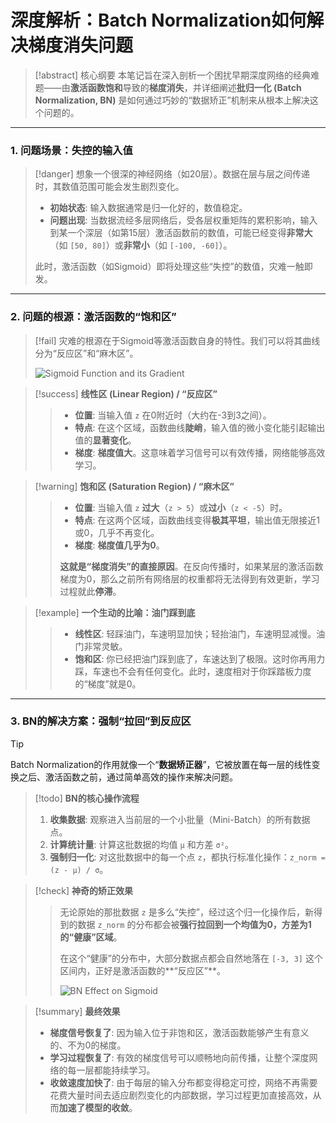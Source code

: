 # 深度解析：Batch Normalization如何解决梯度消失问题

> [!abstract] 核心纲要
> 本笔记旨在深入剖析一个困扰早期深度网络的经典难题——由**激活函数饱和**导致的**梯度消失**，并详细阐述**批归一化 (Batch Normalization, BN)** 是如何通过巧妙的“数据矫正”机制来从根本上解决这个问题的。

---

### 1. 问题场景：失控的输入值

> [!danger]
> 想象一个很深的神经网络（如20层）。数据在层与层之间传递时，其数值范围可能会发生剧烈变化。
> - **初始状态**: 输入数据通常是归一化好的，数值稳定。
> - **问题出现**: 当数据流经多层网络后，受各层权重矩阵的累积影响，输入到某一个深层（如第15层）激活函数前的数值，可能已经变得**非常大**（如 `[50, 80]`）或**非常小**（如 `[-100, -60]`）。
>
> 此时，激活函数（如Sigmoid）即将处理这些“失控”的数值，灾难一触即发。

---

### 2. 问题的根源：激活函数的“饱和区”

> [!fail]
> 灾难的根源在于Sigmoid等激活函数自身的特性。我们可以将其曲线分为“反应区”和“麻木区”。
>
> ![Sigmoid Function and its Gradient](https://i.imgur.com/KzG5ebY.png)

> [!success] **线性区 (Linear Region) / “反应区”**
> > - **位置**: 当输入值 `z` 在0附近时（大约在-3到3之间）。
> > - **特点**: 在这个区域，函数曲线**陡峭**，输入值的微小变化能引起输出值的**显著变化**。
> > - **梯度**: **梯度值大**。这意味着学习信号可以有效传播，网络能够高效学习。

> [!warning] **饱和区 (Saturation Region) / “麻木区”**
> > - **位置**: 当输入值 `z` **过大**（`z > 5`）或**过小**（`z < -5`）时。
> > - **特点**: 在这两个区域，函数曲线变得**极其平坦**，输出值无限接近1或0，几乎不再变化。
> > - **梯度**: **梯度值几乎为0**。
> >
> > **这就是“梯度消失”的直接原因**。在反向传播时，如果某层的激活函数梯度为0，那么之前所有网络层的权重都将无法得到有效更新，学习过程就此**停滞**。

> [!example] **一个生动的比喻：油门踩到底**
> > - **线性区**: 轻踩油门，车速明显加快；轻抬油门，车速明显减慢。油门非常灵敏。
> > - **饱和区**: 你已经把油门踩到底了，车速达到了极限。这时你再用力踩，车速也不会有任何变化。此时，速度相对于你踩踏板力度的“梯度”就是0。

---

### 3. BN的解决方案：强制“拉回”到反应区

> [!tip]
> Batch Normalization的作用就像一个“**数据矫正器**”，它被放置在每一层的线性变换之后、激活函数之前，通过简单高效的操作来解决问题。

> [!todo] **BN的核心操作流程**
> 1.  **收集数据**: 观察进入当前层的一个小批量（Mini-Batch）的所有数据点。
> 2.  **计算统计量**: 计算这批数据的均值 `μ` 和方差 `σ²`。
> 3.  **强制归一化**: 对这批数据中的每一个点 `z`，都执行标准化操作：`z_norm = (z - μ) / σ`。

> [!check] **神奇的矫正效果**
> > 无论原始的那批数据 `z` 是多么“失控”，经过这个归一化操作后，新得到的数据 `z_norm` 的分布都会被**强行拉回到一个均值为0，方差为1的“健康”区域**。
> >
> > 在这个“健康”的分布中，大部分数据点都会自然地落在 `[-3, 3]` 这个区间内，正好是激活函数的**“反应区”**。
> >
> > ![BN Effect on Sigmoid](https://i.imgur.com/8Qj9o92.png)

> [!summary] **最终效果**
> - **梯度信号恢复了**: 因为输入位于非饱和区，激活函数能够产生有意义的、不为0的梯度。
> - **学习过程恢复了**: 有效的梯度信号可以顺畅地向前传播，让整个深度网络的每一层都能持续学习。
> - **收敛速度加快了**: 由于每层的输入分布都变得稳定可控，网络不再需要花费大量时间去适应剧烈变化的内部数据，学习过程更加直接高效，从而**加速了模型的收敛**。